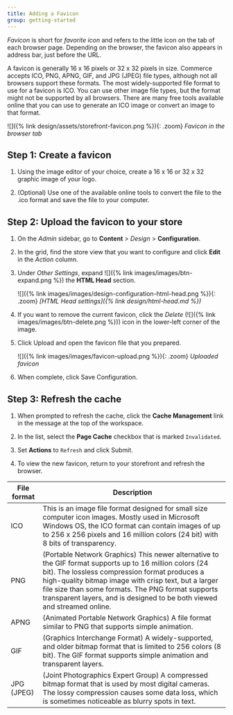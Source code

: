```yaml
---
title: Adding a Favicon
group: getting-started
---
```


_Favicon_ is short for _favorite icon_ and refers to the little icon on the tab of each browser page. Depending on the browser, the favicon also appears in address bar, just before the URL.

A favicon is generally 16 x 16 pixels or 32 x 32 pixels in size. Commerce accepts ICO, PNG, APNG, GIF, and JPG (JPEG) file types, although not all browsers support these formats. The most widely-supported file format to use for a favicon is ICO. You can use other image file types, but the format might not be supported by all browsers. There are many free tools available online that you can use to generate an ICO image or convert an image to that format.

![]({% link design/assets/storefront-favicon.png %}){: .zoom}
_Favicon in the browser tab_

## Step 1: Create a favicon

1. Using the image editor of your choice, create a 16 x 16 or 32 x 32 graphic image of your logo.

1. (Optional) Use one of the available online tools to convert the file to the .ico format and save the file to your computer.

## Step 2: Upload the favicon to your store

1. On the _Admin_ sidebar, go to **Content** > _Design_ > **Configuration**.

1. In the grid, find the store view that you want to configure and click **Edit** in the _Action_ column.

1. Under _Other Settings_, expand ![]({% link images/images/btn-expand.png %}) the **HTML Head** section.

   ![]({% link images/images/design-configuration-html-head.png %}){: .zoom}
   _[HTML Head settings]({% link design/html-head.md %})_

1. If you want to remove the current favicon, click the _Delete_ (![]({% link images/images/btn-delete.png %})) icon in the lower-left corner of the image.

1. Click <span class="btn">Upload</span> and open the favicon file that you prepared.

   ![]({% link images/images/favicon-upload.png %}){: .zoom}
   _Uploaded favicon_

1. When complete, click <span class="btn">Save Configuration</span>.

## Step 3: Refresh the cache

1. When prompted to refresh the cache, click the **Cache Management** link in the message at the top of the workspace.

1. In the list, select the **Page Cache** checkbox that is marked `Invalidated`.

1. Set **Actions** to `Refresh` and click <span class="btn">Submit</span>.

1. To view the new favicon, return to your storefront and refresh the browser.

|File format|Description|
|--- |--- |
|ICO|This is an image file format designed for small size computer icon images. Mostly used in Microsoft Windows OS, the ICO format can contain images of up to 256 x 256 pixels and 16 million colors (24 bit) with 8 bits of transparency.|
|PNG|(Portable Network Graphics) This newer alternative to the GIF format supports up to 16 million colors (24 bit). The lossless compression format produces a high-quality bitmap image with crisp text, but a larger file size than some formats. The PNG format supports transparent layers, and is designed to be both viewed and streamed online.|
|APNG|(Animated Portable Network Graphics) A file format similar to PNG that supports simple animation.|
|GIF|(Graphics Interchange Format) A widely-supported, and older bitmap format that is limited to 256 colors (8 bit). The GIF format supports simple animation and transparent layers.|
|JPG (JPEG)|(Joint Photographics Expert Group) A compressed bitmap format that is used by most digital cameras. The lossy compression causes some data loss, which is sometimes noticeable as blurry spots in text.|

